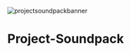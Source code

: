 ![projectsoundpackbanner](https://user-images.githubusercontent.com/90167702/132286962-a3419b0c-3c6e-41de-a6eb-df41857f934b.png)
# Project-Soundpack
